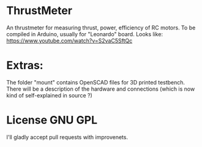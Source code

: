 # ThrustMeter
An thrustmeter for measuring thrust, power, efficiency of RC motors.
To be compiled in Arduino, usually for "Leonardo" board.
Looks like: https://www.youtube.com/watch?v=S2vaC5SftQc


# Extras:
The folder "mount" contains OpenSCAD files for 3D printed testbench.
There will be a description of the hardware and connections (which is now kind of self-explained in source ?)

# License  GNU GPL
I'll gladly accept pull requests with improvenets.
